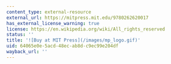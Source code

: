 ```yaml
---
content_type: external-resource
external_url: https://mitpress.mit.edu/9780262620017
has_external_license_warning: true
license: https://en.wikipedia.org/wiki/All_rights_reserved
status: ''
title: '![Buy at MIT Press](/images/mp_logo.gif)'
uid: 64065e0e-5acd-48ec-ab8d-c9ec99e204df
wayback_url: ''
---
```

